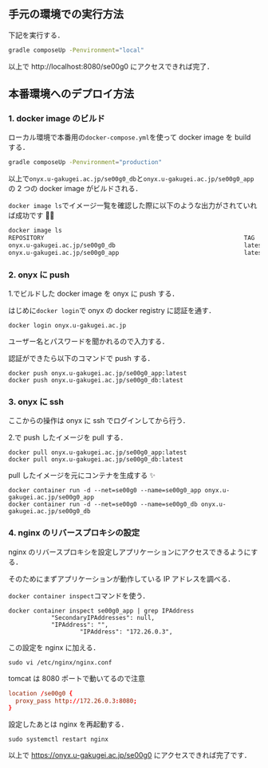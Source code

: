 ## 手元の環境での実行方法

下記を実行する．

```bash
gradle composeUp -Penvironment="local"
```

以上で http://localhost:8080/se00g0 にアクセスできれば完了．

## 本番環境へのデプロイ方法

### 1. docker image のビルド

ローカル環境で本番用の`docker-compose.yml`を使って docker image を build する．

```bash
gradle composeUp -Penvironment="production"
```

以上で`onyx.u-gakugei.ac.jp/se00g0_db`と`onyx.u-gakugei.ac.jp/se00g0_app`の 2 つの docker image がビルドされる．

`docker image ls`でイメージ一覧を確認した際に以下のような出力がされていれば成功です 🙆‍♂️

```bash
docker image ls
REPOSITORY                                                        TAG                          IMAGE ID            CREATED             SIZE
onyx.u-gakugei.ac.jp/se00g0_db                                    latest                       0d7bc01e233e        4 minutes ago       581MB
onyx.u-gakugei.ac.jp/se00g0_app                                   latest                       ecf65aee74c0        4 minutes ago       447MB
```

### 2. onyx に push

1.でビルドした docker image を onyx に push する．

はじめに`docker login`で onyx の docker registry に認証を通す．

```
docker login onyx.u-gakugei.ac.jp
```

ユーザー名とパスワードを聞かれるので入力する．

認証ができたら以下のコマンドで push する．

```
docker push onyx.u-gakugei.ac.jp/se00g0_app:latest
docker push onyx.u-gakugei.ac.jp/se00g0_db:latest
```

### 3. onyx に ssh

ここからの操作は onyx に ssh でログインしてから行う．

2.で push したイメージを pull する．

```
docker pull onyx.u-gakugei.ac.jp/se00g0_app:latest
docker pull onyx.u-gakugei.ac.jp/se00g0_db:latest
```

pull したイメージを元にコンテナを生成する ✨

```
docker container run -d --net=se00g0 --name=se00g0_app onyx.u-gakugei.ac.jp/se00g0_app
docker container run -d --net=se00g0 --name=se00g0_db onyx.u-gakugei.ac.jp/se00g0_db
```

### 4. nginx のリバースプロキシの設定

nginx のリバースプロキシを設定しアプリケーションにアクセスできるようにする．

そのためにまずアプリケーションが動作している IP アドレスを調べる．

`docker container inspect`コマンドを使う．

```
docker container inspect se00g0_app | grep IPAddress
            "SecondaryIPAddresses": null,
            "IPAddress": "",
                    "IPAddress": "172.26.0.3",
```

この設定を nginx に加える．

```
sudo vi /etc/nginx/nginx.conf
```

tomcat は 8080 ポートで動いてるので注意

```conf
location /se00g0 {
  proxy_pass http://172.26.0.3:8080;
}
```

設定したあとは nginx を再起動する．

```
sudo systemctl restart nginx
```

以上で https://onyx.u-gakugei.ac.jp/se00g0 にアクセスできれば完了です．
